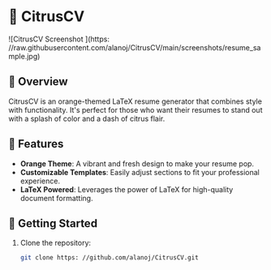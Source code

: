 # 🍊 CitrusCV

![CitrusCV Screenshot
](https: //raw.githubusercontent.com/alanoj/CitrusCV/main/screenshots/resume_sample.jpg)

## 🍊 Overview

CitrusCV is an orange-themed LaTeX resume generator that combines style with functionality. It's perfect for those who want their resumes to stand out with a splash of color and a dash of citrus flair.

## 🎨 Features

- **Orange Theme**: A vibrant and fresh design to make your resume pop.
- **Customizable Templates**: Easily adjust sections to fit your professional experience.
- **LaTeX Powered**: Leverages the power of LaTeX for high-quality document formatting.

## 🚀 Getting Started

1. Clone the repository:
   ```bash
   git clone https: //github.com/alanoj/CitrusCV.git